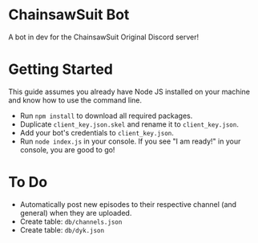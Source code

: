 # ChainsawSuit Bot

A bot in dev for the ChainsawSuit Original Discord server!

# Getting Started

This guide assumes you already have Node JS installed on your machine and know how to use the command line.

- Run `npm install` to download all required packages.
- Duplicate `client_key.json.skel` and rename it to `client_key.json`.
- Add your bot's credentials to  `client_key.json`.
- Run `node index.js` in your console. If you see "I am ready!" in your console, you are good to go!

# To Do

- Automatically post new episodes to their respective channel (and general) when they are uploaded.
- Create table: `db/channels.json`
- Create table: `db/dyk.json`
